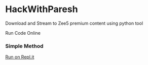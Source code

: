 # HackWithParesh

Download and Stream to Zee5 premium content using python tool

Run Code Online

### Simple Method

[Run on Repl.it](https://replit.com/@HackWithParesh/HackWithParesh#Zee5.py)
